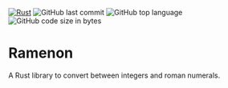 [![Rust](https://github.com/mdmundo/ramenon/actions/workflows/rust.yml/badge.svg)](https://github.com/mdmundo/ramenon/actions/workflows/rust.yml) ![GitHub last commit](https://img.shields.io/github/last-commit/mdmundo/ramenon) ![GitHub top language](https://img.shields.io/github/languages/top/mdmundo/ramenon) ![GitHub code size in bytes](https://img.shields.io/github/languages/code-size/mdmundo/ramenon)

# Ramenon

A Rust library to convert between integers and roman numerals.

